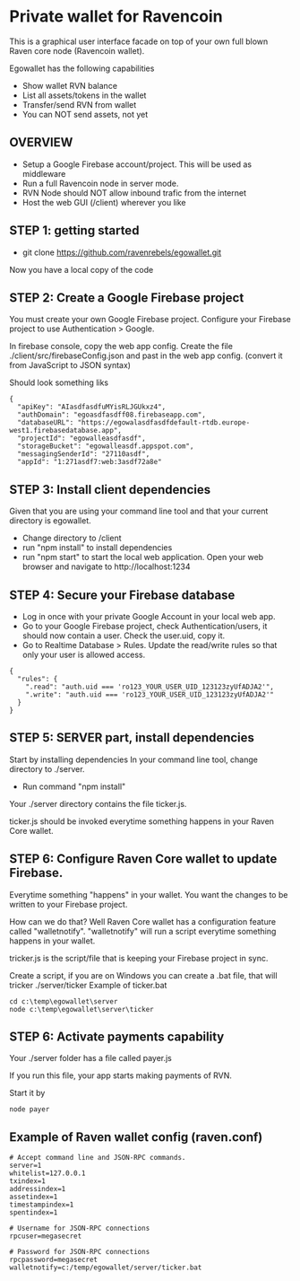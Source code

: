 # Private wallet for Ravencoin

This is a graphical user interface facade on top of your own full blown Raven core node (Ravencoin wallet).

Egowallet has the following capabilities
* Show wallet RVN balance
* List all assets/tokens in the wallet
* Transfer/send RVN from wallet
* You can NOT send assets, not yet

## OVERVIEW

- Setup a Google Firebase account/project. This will be used as middleware
- Run a full Ravencoin node in server mode.
- RVN Node should NOT allow inbound trafic from the internet
- Host the web GUI (/client) wherever you like

## STEP 1: getting started

- git clone https://github.com/ravenrebels/egowallet.git

Now you have a local copy of the code

## STEP 2: Create a Google Firebase project

You must create your own Google Firebase project.
Configure your Firebase project to use Authentication > Google.

In firebase console, copy the web app config.
Create the file ./client/src/firebaseConfig.json and past in the web app config. (convert it from JavaScript to JSON syntax)

Should look something liks

```
{
  "apiKey": "AIasdfasdfuMYisRLJGUkxz4",
  "authDomain": "egoasdfasdff08.firebaseapp.com",
  "databaseURL": "https://egowalasdfasdfdefault-rtdb.europe-west1.firebasedatabase.app",
  "projectId": "egowalleasdfasdf",
  "storageBucket": "egowalleasdf.appspot.com",
  "messagingSenderId": "27110asdf",
  "appId": "1:271asdf7:web:3asdf72a8e"
```

## STEP 3: Install client dependencies

Given that you are using your command line tool and that your current directory is egowallet.

- Change directory to /client
- run "npm install" to install dependencies
- run "npm start" to start the local web application.
  Open your web browser and navigate to http://localhost:1234

## STEP 4: Secure your Firebase database

- Log in once with your private Google Account in your local web app.
- Go to your Google Firebase project, check Authentication/users, it should now contain a user. Check the user.uid, copy it.
- Go to Realtime Database > Rules. Update the read/write rules so that only your user is allowed access.

```
{
  "rules": {
    ".read": "auth.uid === 'ro123_YOUR_USER_UID_123123zyUfADJA2'",
    ".write": "auth.uid === 'ro123_YOUR_USER_UID_123123zyUfADJA2'"
  }
}
```

## STEP 5: SERVER part, install dependencies

Start by installing dependencies
In your command line tool, change directory to ./server.

- Run command "npm install"

Your ./server directory contains the file ticker.js.

ticker.js should be invoked everytime something happens in your Raven Core wallet.

## STEP 6: Configure Raven Core wallet to update Firebase.
Everytime something "happens" in your wallet. You want the changes to be  written to your Firebase project.

How can we do that? Well Raven Core wallet has a configuration feature called "walletnotify". "walletnotify" will run a script everytime something happens in your wallet.

tricker.js is the script/file that is keeping your Firebase project in sync.

Create a script, if you are on Windows you can create a .bat file, that will tricker ./server/ticker
Example of ticker.bat
```
cd c:\temp\egowallet\server
node c:\temp\egowallet\server\ticker

```

## STEP 6: Activate payments capability

Your ./server folder has a file called payer.js

If you run this file, your app starts making payments of RVN.

Start it by
```
node payer
```

 

## Example of Raven wallet config (raven.conf)
```
# Accept command line and JSON-RPC commands.
server=1
whitelist=127.0.0.1
txindex=1
addressindex=1
assetindex=1
timestampindex=1
spentindex=1

# Username for JSON-RPC connections
rpcuser=megasecret

# Password for JSON-RPC connections
rpcpassword=megasecret
walletnotify=c:/temp/egowallet/server/ticker.bat
```
